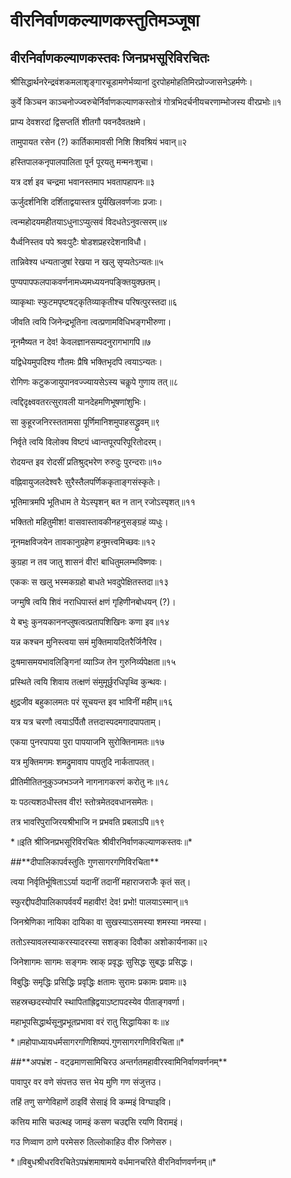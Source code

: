 # वीरनिर्वाणकल्याणकस्तुतिमञ्जूषा

## **वीरनिर्वाणकल्याणकस्तवः जिनप्रभसूरिविरचितः**

<p>श्रीसिद्धार्थनरेन्द्रवंशकमलाशृङ्गारचूडामणेर्भव्यानां दुरपोहमोहतिमिरप्रोज्जासनेऽहर्मणेः।
<p>कुर्वे किञ्चन काञ्चनोज्ज्वरुचेर्निर्वाणकल्याणकस्तोत्रं गोत्रभिदर्चनीयचरणाम्भोजस्य वीरप्रभोः॥१
<p>प्राप्य देवशरदां द्विसप्ततिं शीतगौ पवनदैवतक्षमे।
<p>तामुपायत रसेन (?) कार्तिकामावसी निशि शिवश्रियं भवान्॥२
<p>हस्तिपालकनृपालपालिता पूर्न पूरयतु मन्मनःशुचा।
<p>यत्र दर्श इव चन्द्रमा भवानस्तमाप भवतापहापनः॥३
<p>ऊर्जुदर्शनिशि दर्शिताद्वयास्तत्र पुर्यखिलवर्णजाः प्रजाः।
<p>त्वन्महोदयमहीतयाऽधुनाऽप्युत्सवं विदधतेऽनुवत्सरम्॥४
<p>यैर्ध्वनिस्तव पपे श्रवःपुटैः षोडशप्रहरदेशनाविधौ।
<p>तान्निवेश्य धन्यताजुषां रेखया न खलु सृप्यतेऽन्यतः॥५
<p>पुण्यपापफलपाकवर्णनामध्यमध्ययनपङ्क्तियुक्छतम्।
<p>व्याकृथाः स्फुटमपृष्टषट्कृतिव्याकृतीश्च परिषत्पुरस्तदा॥६
<p>जीवति त्वयि जिनेन्द्रभूतिना त्वत्प्रणामविधिभङ्गभीरुणा।
<p>नूनमैष्यत न देव! केवलज्ञानसम्पदनुरागभागपि॥७
<p>यद्विधेयमुपदिश्य गौतमः प्रैषि भक्तिभृदपि त्वयाऽन्यतः।
<p>रोगिणः कटुकजायुपानवज्ज्यायसेऽस्य चकॢपे गुणाय तत्॥८
<p>त्वद्दिदृक्ष्ववतरत्सुरावली यानदेहमणिभूषणांशुभिः।
<p>सा कुहूरजनिरस्ततामसा पूर्णिमानिशमुपाहसद्ध्रुवम्॥९
<p>निर्वृते त्वयि विलोक्य विष्टपं ध्वान्तपूरपरिपूरितोदरम्।
<p>रोदयन्त इव रोदसीं प्रतिश्रुद्भरेण रुरुदुः पुरन्दराः॥१०
<p>वह्निवायुजलदेश्वरैः सुरैस्तैलपर्णिककृताङ्गसंस्कृतेः।
<p>भूतिमात्रमपि भूतिधाम ते येऽस्पृशन् बत न तान् रजोऽस्पृशत्॥११
<p>भक्तितो महितुमीश! वासवास्तावकीनहनुसङ्ग्रहं व्यधुः।
<p>नूनमक्षविजयेन तावकानुग्रहेण हनुमत्त्वमिच्छवः॥१२
<p>कुग्रहा न तव जातु शासनं वीर! बाधितुमलम्भविष्णवः।
<p>एककः स खलु भस्मकग्रहो बाधते भवदुपेक्षितस्तदा॥१३
<p>जग्मुषि त्वयि शिवं नराधिपास्तं क्षणं गृहिणीनबोधयन् (?)।
<p>ये बभुः कुनयकाननप्लुषत्वत्प्रतापशिखिनः कणा इव॥१४
<p>यन्न कश्चन मुनिस्त्वया समं मुक्तिमायदितरैर्जिनैरिव।
<p>दुःषमासमयभावलिङ्गिनां व्याञ्जि तेन गुरुनिर्व्यपेक्षता॥१५
<p>प्रस्थिते त्वयि शिवाय तत्क्षणं संमुमूर्छुरधिपृथ्वि कुन्थवः।
<p>क्षुद्रजीव बहुकालमतः परं सूचयन्त इव भाविनीं महीम्॥१६
<p>यत्र यत्र चरणौ त्वयाऽर्पितौ तत्तदास्पदमगादपापताम्।
<p>एकया पुनरपापया पुरा पापयाजनि सुरोक्तिनामतः॥१७
<p>यत्र मुक्तिमगमः शमद्रुमावाप पापतुदि नार्कतापतत्।
<p>प्रीतिमीतितनुकुञ्जभञ्जने नागनागकरणं करोतु नः॥१८
<p>यः पठत्यशठधीस्तव वीर! स्तोत्रमेतदवधानसमेतः।
<p>तत्र भावरिपुराजिरयश्रीभाजि न प्रभवति प्रबलाऽपि॥१९
<p>*॥इति श्रीजिनप्रभसूरिविरचितः श्रीवीरनिर्वाणकल्याणकस्तवः॥*

<p> ##**दीपालिकापर्वस्तुतिः गुणसागरगणिविरचिता**

<p>त्वया निर्वृतिर्भूषिताऽऽर्या यदानीं तदानीं महाराजराजैः कृतं सत्।
<p>स्फुरद्दीपदीपालिकापर्ववर्यं महावीर! देव! प्रभो! पालयाऽस्मान्॥१
<p>जिनश्रेणिका नायिका दायिका वा सुखस्याऽसमस्या शमस्या नमस्या।
<p>ततोऽस्यावलस्याकरस्यादरस्या सशङ्का दिवौका अशोकार्यनाका॥२
<p>जिनेशागमः सागमः सङ्गमः स्राक् प्रवृद्धः सुसिद्धः सुबद्धः प्रसिद्धः।
<p>विबुद्धिः समृद्धिः प्रसिद्धिः प्रवृद्धिः क्षतामः सुरामः प्रकामः प्रवामः॥३
<p>सहस्रच्छदस्योपरि स्थापितांह्रिद्वयाऽष्टापदस्येव पीताङ्गवर्णा।
<p>महाभूपसिद्धार्थसूनुप्रभूतप्रभावा वरं रातु सिद्धायिका वः॥४
<p>*॥महोपाध्यायधर्मसागरगणिशिष्यपं.गुणसागरगणिविरचिता॥*

<p> ##**अपभ्रंश - वट्ढमाणसामिचिरउ अन्तर्गतमहावीरस्वामिनिर्वाणवर्णनम्**

<p>पावापुर वर वणे संपत्तउ सत्त भेय मुणि गण संजुत्तउ।
<p>तहिं तणु सग्गेविहाणें ठाइविं सेसाइं वि कम्मइं विग्घाइवि।
<p>कत्तिय मासि चउत्थइ जामइं कसण चउद्दसि रयणि विरामइं।
<p>गउ णिव्वाण ठाणे परमेसरु तिल्लोकाहिउ वीरु जिणेसरु।
<p>*॥विबुधश्रीधरविरचितेऽपभ्रंशमाषामये वर्धमानचरिते वीरनिर्वाणवर्णनम्॥*
